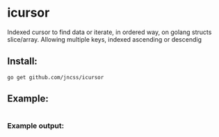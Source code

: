 # icursor
Indexed cursor to find data or iterate, in ordered way, on golang structs slice/array. Allowing multiple keys, indexed ascending or descendig


## Install:
```
go get github.com/jncss/icursor
```
## Example:
```

```
### Example output:
```
```